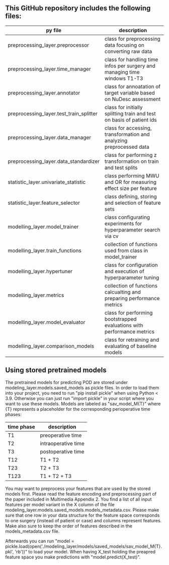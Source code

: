 

## This GitHub repository includes the following files:

|py file|description|
|--|--|
| preprocessing_layer.preprocessor | class for preprocessing data focusing on converting raw data |
| preprocessing_layer.time_manager | class for handling time infos per surgery and managing time windows T1-T3 |
| preprocessing_layer.annotator | class for annoatation of target variable based on NuDesc assessment |
| preprocessing_layer.test_train_splitter | class for initially splitting train and test on basis of patient ids |
| preprocessing_layer.data_manager | class for accessing, transformation and analyzing preprocessed data |
| preprocessing_layer.data_standardizer | class for performing z transformation on train and test splits |
| statistic_layer.univariate_statistic | class performing MWU and OR for measuring effect size per feature |
| statistic_layer.feature_selector | class defining, storing and selection of feature sets |
| modelling_layer.model_trainer | class configurating experiments for hyperparameter search via cv |
| modelling_layer.train_functions | collection of functions used from class in model_trainer |
| modelling_layer.hypertuner | class for configuration and execution of hyperparameter tuning |
| modelling_layer.metrics | collection of functions calcualting and preparing performance metrics |
| modelling_layer.model_evaluator | class for performing bootstrapped evaluations with performance metrics |
| modelling_layer.comparison_models | class for retraining and evaluating of baseline models|


## Using stored pretrained models

The pretrained models for predicting POD are stored under modeling_layer.models.saved_models as pickle files. In order to load them into your project, you need to run "pip install pickle" when using Python < 3.9. Otherwise you can just run "import pickle" in your script where you want to use these models. Models are labeled as "sav_model_M{T}" where {T} represents a placeholder for the corresponding perioperative time phases:

|time phase| description |
|--|--|
|T1 | preoperative time |
|T2 | intraoperative time |
|T3 | postoperative time |
|T12 | T1 + T2 |
|T23 | T2 + T3 |
|T123 | T1 + T2 + T3 |

You may want to preprocess your features that are used by the stored models first. Please read the feature encoding and preprocessing part of the paper included in Multimedia Appendix 2. You find a list of all input features per model variant in the X column of the file  modeling_layer.models.saved_models.models_metadata.csv. Please make sure that one row in your data structure for the feature space corresponds to one surgery (instead of patient or case) and columns represent features. Make also sure to keep the order of features described in the models_metadata.csv file. 

Afterwards you can run "model = pickle.load(open('./modeling_layer/models/saved_models/sav_model_M{T}.pkl', 'rb'))" to load your model. When having X_test holding the preapred feature space you make predictions with "model.predict(X_test)".
